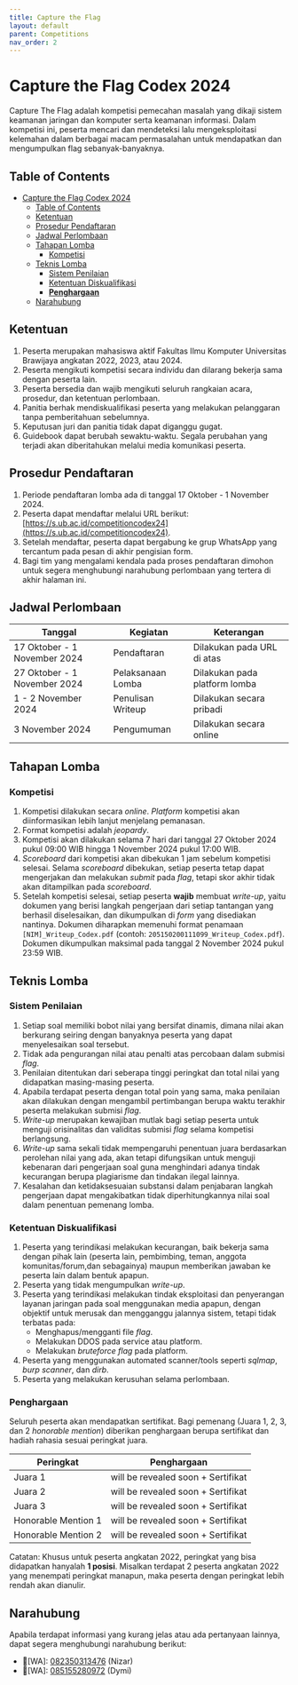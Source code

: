 ```yaml
---
title: Capture the Flag
layout: default
parent: Competitions
nav_order: 2
---
```


# Capture the Flag Codex 2024

Capture The Flag adalah kompetisi pemecahan masalah yang dikaji sistem keamanan jaringan dan komputer serta keamanan informasi. Dalam kompetisi ini, peserta mencari dan mendeteksi lalu mengeksploitasi kelemahan dalam berbagai macam permasalahan untuk mendapatkan dan mengumpulkan flag sebanyak-banyaknya.

## Table of Contents

- [Capture the Flag Codex 2024](#capture-the-flag-codex-2024)
  - [Table of Contents](#table-of-contents)
  - [Ketentuan](#ketentuan)
  - [Prosedur Pendaftaran](#prosedur-pendaftaran)
  - [Jadwal Perlombaan](#jadwal-perlombaan)
  - [Tahapan Lomba](#tahapan-lomba)
    - [Kompetisi](#kompetisi)
  - [Teknis Lomba](#teknis-lomba)
    - [Sistem Penilaian](#sistem-penilaian)
    - [Ketentuan Diskualifikasi](#ketentuan-diskualifikasi)
    - [**Penghargaan**](#penghargaan)
  - [Narahubung](#narahubung)

## Ketentuan

1. Peserta merupakan mahasiswa aktif Fakultas Ilmu Komputer Universitas Brawijaya angkatan 2022, 2023, atau 2024.
2. Peserta mengikuti kompetisi secara individu dan dilarang bekerja sama dengan peserta lain.
3. Peserta bersedia dan wajib mengikuti seluruh rangkaian acara, prosedur, dan ketentuan perlombaan.
4. Panitia berhak mendiskualifikasi peserta yang melakukan pelanggaran tanpa pemberitahuan sebelumnya.
5. Keputusan juri dan panitia tidak dapat diganggu gugat.
6. Guidebook dapat berubah sewaktu-waktu. Segala perubahan yang terjadi akan diberitahukan melalui media komunikasi peserta.

## Prosedur Pendaftaran

1. Periode pendaftaran lomba ada di tanggal 17 Oktober - 1 November 2024. 
2. Peserta dapat mendaftar melalui URL berikut: [https://s.ub.ac.id/competitioncodex24](https://s.ub.ac.id/competitioncodex24).
3. Setelah mendaftar, peserta dapat bergabung ke grup WhatsApp yang tercantum pada pesan di akhir pengisian form.
4. Bagi tim yang mengalami kendala pada proses pendaftaran dimohon untuk segera menghubungi narahubung perlombaan yang tertera di akhir halaman ini.

## Jadwal Perlombaan


| Tanggal                       | Kegiatan          | Keterangan                    |
|-------------------------------|-------------------|-------------------------------|
| 17 Oktober - 1 November 2024  | Pendaftaran       | Dilakukan pada URL di atas    |
| 27 Oktober - 1 November 2024  | Pelaksanaan Lomba | Dilakukan pada platform lomba |
| 1 - 2 November 2024           | Penulisan Writeup | Dilakukan secara pribadi      |
| 3 November 2024               | Pengumuman        | Dilakukan secara online       |

## Tahapan Lomba

### Kompetisi

1. Kompetisi dilakukan secara _online_. _Platform_ kompetisi akan diinformasikan lebih lanjut menjelang pemanasan.
2. Format kompetisi adalah _jeopardy_.
3. Kompetisi akan dilakukan selama 7 hari dari tanggal 27 Oktober 2024 pukul 09:00 WIB hingga 1 November 2024 pukul 17:00 WIB. 
4. _Scoreboard_ dari kompetisi akan dibekukan 1 jam sebelum kompetisi selesai. Selama _scoreboard_ dibekukan, setiap peserta tetap dapat mengerjakan dan melakukan _submit_ pada _flag_, tetapi skor akhir tidak akan ditampilkan pada _scoreboard_.
5. Setelah kompetisi selesai, setiap peserta **wajib** membuat _write-up_, yaitu dokumen yang berisi langkah pengerjaan dari setiap tantangan yang berhasil diselesaikan, dan dikumpulkan di _form_ yang disediakan nantinya. Dokumen diharapkan memenuhi format penamaan `[NIM]_Writeup_Codex.pdf` (contoh: `205150200111099_Writeup_Codex.pdf`). Dokumen dikumpulkan maksimal pada tanggal 2 November 2024 pukul 23:59 WIB. 

## Teknis Lomba

### Sistem Penilaian

1. Setiap soal memiliki bobot nilai yang bersifat dinamis, dimana nilai akan berkurang seiring dengan banyaknya peserta yang dapat menyelesaikan soal tersebut.
2. Tidak ada pengurangan nilai atau penalti atas percobaan dalam submisi _flag_.
3. Penilaian ditentukan dari seberapa tinggi peringkat dan total nilai yang didapatkan masing-masing peserta.
4. Apabila terdapat peserta dengan total poin yang sama, maka penilaian akan dilakukan dengan mengambil pertimbangan berupa waktu terakhir peserta melakukan submisi _flag_.
5. _Write-up_ merupakan kewajiban mutlak bagi setiap peserta untuk menguji orisinalitas dan validitas submisi _flag_ selama kompetisi berlangsung.
6. _Write-up_ sama sekali tidak mempengaruhi penentuan juara berdasarkan perolehan nilai yang ada, akan tetapi difungsikan untuk menguji kebenaran dari pengerjaan soal guna menghindari adanya tindak kecurangan berupa plagiarisme dan tindakan ilegal lainnya.
7. Kesalahan dan ketidaksesuaian substansi dalam penjabaran langkah
pengerjaan dapat mengakibatkan tidak diperhitungkannya nilai soal dalam penentuan pemenang lomba.

### Ketentuan Diskualifikasi

1. Peserta yang terindikasi melakukan kecurangan, baik bekerja sama dengan pihak lain (peserta lain, pembimbing, teman, anggota komunitas/forum,dan sebagainya) maupun memberikan jawaban ke peserta lain dalam bentuk apapun.
2. Peserta yang tidak mengumpulkan _write-up_.
3. Peserta yang terindikasi melakukan tindak eksploitasi dan penyerangan layanan jaringan pada soal menggunakan media apapun, dengan objektif untuk merusak dan mengganggu jalannya sistem, tetapi tidak terbatas pada:
    - Menghapus/mengganti file _flag_.
    - Melakukan DDOS pada service atau platform.
    - Melakukan _bruteforce flag_ pada platform. 
4. Peserta yang menggunakan automated scanner/tools seperti _sqlmap_, _burp scanner_, dan _dirb_.
5. Peserta yang melakukan kerusuhan selama perlombaan.

### **Penghargaan**


Seluruh peserta akan mendapatkan sertifikat. Bagi pemenang (Juara 1, 2, 3, dan 2 _honorable mention_) diberikan penghargaan berupa sertifikat dan hadiah rahasia sesuai peringkat juara.

| Peringkat           | Penghargaan            |
|---------------------|------------------------|
| Juara 1             | will be revealed soon + Sertifikat |
| Juara 2             | will be revealed soon + Sertifikat |
| Juara 3             | will be revealed soon + Sertifikat |
| Honorable Mention 1 | will be revealed soon + Sertifikat  |
| Honorable Mention 2 | will be revealed soon + Sertifikat  |

Catatan: Khusus untuk peserta angkatan 2022, peringkat yang bisa didapatkan hanyalah **1 posisi**. Misalkan terdapat 2 peserta angkatan 2022 yang menempati peringkat manapun, maka peserta dengan peringkat lebih rendah akan dianulir. 

## Narahubung

Apabila terdapat informasi yang kurang jelas atau ada pertanyaan lainnya, dapat segera menghubungi narahubung berikut:

- 👤[WA]: [082350313476](https://wa.me/+6282350313476) (Nizar)
- 👤[WA]: [085155280972](https://wa.me/+6285155280972) (Dymi)
